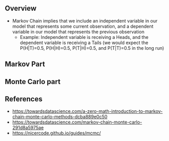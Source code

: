 ## Overview
- Markov Chain implies that we include an independent variable in our model that represents some current observation, and a dependent variable in our model that represents the previous observation
	- Example: Independent variable is receiving a Heads, and the dependent variable is receiving a Tails (we would expect the P(H|T)=0.5, P(H|H)=0.5, P(T|H)=0.5, and P(T|T)=0.5 in the long run)

## Markov Part

## Monte Carlo part

## References
- https://towardsdatascience.com/a-zero-math-introduction-to-markov-chain-monte-carlo-methods-dcba889e0c50
- https://towardsdatascience.com/markov-chain-monte-carlo-291d8a5975ae
- https://nicercode.github.io/guides/mcmc/
